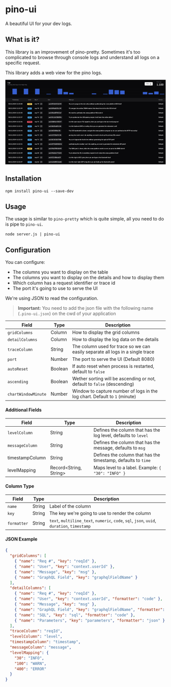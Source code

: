 # pino-ui

A beautiful UI for your dev logs.

## What is it?

This library is an improvement of pino-pretty. Sometimes it's too complicated to browse through console logs and understand all logs on a specific request.

This library adds a web view for the pino logs.

![log-list](./readme/log-list.png)

## Installation

```
npm install pino-ui --save-dev
```

## Usage

The usage is similar to `pino-pretty` which is quite simple, all you need to do is pipe to `pino-ui`.

```
node server.js | pino-ui
```

## Configuration

You can configure:

- The columns you want to display on the table
- The columns you want to display on the details and how to display them
- Which column has a request identifier or trace id
- The port it's going to use to serve the UI

We're using JSON to read the configuration.

> **Important:** You need to add the json file with the following name (`.pino-ui.json`) on the cwd of your application

| Field               | Type    | Description                                                                    |
| ------------------- | ------- | ------------------------------------------------------------------------------ |
| `gridColumns`       | Column  | How to display the grid columns                                                |
| `detailColumns`     | Column  | How to display the log data on the details                                     |
| `traceColumn`       | String  | The column used for trace so we can easily separate all logs in a single trace |
| `port`              | Number  | The port to serve the UI (Default 8080)                                        |
| `autoReset`         | Boolean | If auto reset when process is restarted, default to `false`                    |
| `ascending`         | Boolean | Wether sorting will be ascending or not, default to `false` (descending)       |
| `chartWindowMinute` | Number  | Window to capture number of logs in the log chart. Default to `1` (minute)     |

#### Additional Fields

| Field           | Type                   | Description                                                    |
| --------------- | ---------------------- | -------------------------------------------------------------- |
| `levelColumn`   | String                 | Defines the column that has the log level, defaults to `level` |
| `messageColumn` | String                 | Defines the column that has the message, defaults to `msg`     |
| timestampColumn | String                 | Defines the column that has the timestamp, defaults to `time`  |
| levelMapping    | Record<String, String> | Maps level to a label. Example: `{ "30": "INFO" }`             |

#### Column Type

| Field       | Type   | Description                                                                                 |
| ----------- | ------ | ------------------------------------------------------------------------------------------- |
| `name`      | String | Label of the column                                                                         |
| `key`       | String | The key we're going to use to render the column                                             |
| `formatter` | String | `text`, `multiline_text`, `numeric`, `code`, `sql`, `json`, `uuid`, `duration`, `timestamp` |

#### JSON Example

```json
{
  "gridColumns": [
    { "name": "Req #", "key": "reqId" },
    { "name": "User", "key": "context.userId" },
    { "name": "Message", "key": "msg" },
    { "name": "GraphQL Field", "key": "graphqlFieldName" }
  ],
  "detailColumns": [
    { "name": "Req #", "key": "reqId" },
    { "name": "User", "key": "context.userId", "formatter": "code" },
    { "name": "Message", "key": "msg" },
    { "name": "GraphQL Field", "key": "graphqlFieldName", "formatter": "code" },
    { "name": "SQL", "key": "sql", "formatter": "code" },
    { "name": "Parameters", "key": "parameters", "formatter": "json" }
  ],
  "traceColumn": "reqId",
  "levelColumn": "level",
  "timestampColumn": "timestamp",
  "messageColumn": "message",
  "levelMapping": {
    "30": "INFO",
    "100": "WARN",
    "400": "ERROR"
  }
}
```

